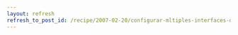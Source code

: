 ```yaml
---
layout: refresh
refresh_to_post_id: /recipe/2007-02-20/configurar-mltiples-interfaces-de-red.html
---
```


